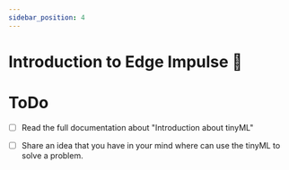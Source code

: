 ```yaml
---
sidebar_position: 4
---
```


# Introduction to Edge Impulse 💪



# ToDo

 - [ ] Read the full documentation about "Introduction about tinyML"
 - [ ] Share an idea that you have in your mind where can use the tinyML to solve a problem. 
 